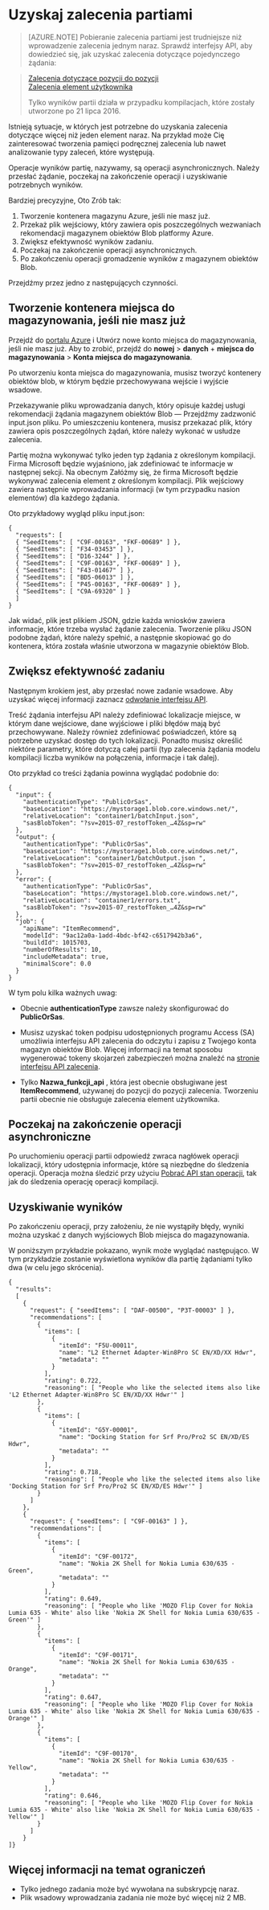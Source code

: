 
<properties
    pageTitle="Wprowadzenie zalecenia partiami: komputer nauki interfejsu API zalecenia | Microsoft Azure"
    description="Azure maszynowego uczenia zalecenia — wprowadzenie zalecenia partiami"
    services="cognitive-services"
    documentationCenter=""
    authors="luiscabrer"
    manager="jhubbard"
    editor="cgronlun"/>

<tags
    ms.service="cognitive-services"
    ms.workload="data-services"
    ms.tgt_pltfrm="na"
    ms.devlang="na"
    ms.topic="article"
    ms.date="08/17/2016"
    ms.author="luisca"/>

# <a name="get-recommendations-in-batches"></a>Uzyskaj zalecenia partiami

>[AZURE.NOTE] Pobieranie zalecenia partiami jest trudniejsze niż wprowadzenie zalecenia jednym naraz. Sprawdź interfejsy API, aby dowiedzieć się, jak uzyskać zalecenia dotyczące pojedynczego żądania:

> [Zalecenia dotyczące pozycji do pozycji](https://westus.dev.cognitive.microsoft.com/docs/services/Recommendations.V4.0/operations/56f30d77eda5650db055a3d4)<br>
> [Zalecenia element użytkownika](https://westus.dev.cognitive.microsoft.com/docs/services/Recommendations.V4.0/operations/56f30d77eda5650db055a3dd)
>
> Tylko wyników partii działa w przypadku kompilacjach, które zostały utworzone po 21 lipca 2016.


Istnieją sytuacje, w których jest potrzebne do uzyskania zalecenia dotyczące więcej niż jeden element naraz. Na przykład może Cię zainteresować tworzenia pamięci podręcznej zalecenia lub nawet analizowanie typy zaleceń, które występują.

Operacje wyników partię, nazywamy, są operacji asynchronicznych. Należy przesłać żądanie, poczekaj na zakończenie operacji i uzyskiwanie potrzebnych wyników.  

Bardziej precyzyjne, Oto Zrób tak:

1.  Tworzenie kontenera magazynu Azure, jeśli nie masz już.
2.  Przekaż plik wejściowy, który zawiera opis poszczególnych wezwaniach rekomendacji magazynem obiektów Blob platformy Azure.
3.  Zwiększ efektywność wyników zadaniu.
4.  Poczekaj na zakończenie operacji asynchronicznych.
5.  Po zakończeniu operacji gromadzenie wyników z magazynem obiektów Blob.

Przejdźmy przez jedno z następujących czynności.

## <a name="create-a-storage-container-if-you-dont-have-one-already"></a>Tworzenie kontenera miejsca do magazynowania, jeśli nie masz już

Przejdź do [portalu Azure](https://portal.azure.com) i Utwórz nowe konto miejsca do magazynowania, jeśli nie masz już. Aby to zrobić, przejdź do **nowej** > **danych** + **miejsca do magazynowania** > **Konta miejsca do magazynowania**.

Po utworzeniu konta miejsca do magazynowania, musisz tworzyć kontenery obiektów blob, w którym będzie przechowywana wejście i wyjście wsadowe.

Przekazywanie pliku wprowadzania danych, który opisuje każdej usługi rekomendacji żądania magazynem obiektów Blob — Przejdźmy zadzwonić input.json pliku.
Po umieszczeniu kontenera, musisz przekazać plik, który zawiera opis poszczególnych żądań, które należy wykonać w usłudze zalecenia.

Partię można wykonywać tylko jeden typ żądania z określonym kompilacji. Firma Microsoft będzie wyjaśniono, jak zdefiniować te informacje w następnej sekcji. Na obecnym Załóżmy się, że firma Microsoft będzie wykonywać zalecenia element z określonym kompilacji. Plik wejściowy zawiera następnie wprowadzania informacji (w tym przypadku nasion elementów) dla każdego żądania.

Oto przykładowy wygląd pliku input.json:

    {
      "requests": [
      { "SeedItems": [ "C9F-00163", "FKF-00689" ] },
      { "SeedItems": [ "F34-03453" ] },
      { "SeedItems": [ "D16-3244" ] },
      { "SeedItems": [ "C9F-00163", "FKF-00689" ] },
      { "SeedItems": [ "F43-01467" ] },
      { "SeedItems": [ "BD5-06013" ] },
      { "SeedItems": [ "P45-00163", "FKF-00689" ] },
      { "SeedItems": [ "C9A-69320" ] }
      ]
    }

Jak widać, plik jest plikiem JSON, gdzie każda wniosków zawiera informacje, które trzeba wysłać żądanie zalecenia. Tworzenie pliku JSON podobne żądań, które należy spełnić, a następnie skopiować go do kontenera, która została właśnie utworzona w magazynie obiektów Blob.

## <a name="kick-start-the-batch-job"></a>Zwiększ efektywność zadaniu

Następnym krokiem jest, aby przesłać nowe zadanie wsadowe. Aby uzyskać więcej informacji zaznacz [odwołanie interfejsu API](https://westus.dev.cognitive.microsoft.com/docs/services/Recommendations.V4.0/).

Treść żądania interfejsu API należy zdefiniować lokalizacje miejsce, w którym dane wejściowe, dane wyjściowe i pliki błędów mają być przechowywane. Należy również zdefiniować poświadczeń, które są potrzebne uzyskać dostęp do tych lokalizacji. Ponadto musisz określić niektóre parametry, które dotyczą całej partii (typ zalecenia żądania modelu kompilacji liczba wyników na połączenia, informacje i tak dalej).

Oto przykład co treści żądania powinna wyglądać podobnie do:

    {
      "input": {
        "authenticationType": "PublicOrSas",
        "baseLocation": "https://mystorage1.blob.core.windows.net/",
        "relativeLocation": "container1/batchInput.json",
        "sasBlobToken": "?sv=2015-07_restofToken_…4Z&sp=rw"
      },
      "output": {
        "authenticationType": "PublicOrSas",
        "baseLocation": "https://mystorage1.blob.core.windows.net/",
        "relativeLocation": "container1/batchOutput.json ",
        "sasBlobToken": "?sv=2015-07_restofToken_…4Z&sp=rw"
      },
      "error": {
        "authenticationType": "PublicOrSas",
        "baseLocation": "https://mystorage1.blob.core.windows.net/",
        "relativeLocation": "container1/errors.txt",
        "sasBlobToken": "?sv=2015-07_restofToken_…4Z&sp=rw"
      },
      "job": {
        "apiName": "ItemRecommend",
        "modelId": "9ac12a0a-1add-4bdc-bf42-c6517942b3a6",
        "buildId": 1015703,
        "numberOfResults": 10,
        "includeMetadata": true,
        "minimalScore": 0.0
      }
    }

W tym polu kilka ważnych uwag:

-   Obecnie **authenticationType** zawsze należy skonfigurować do **PublicOrSas**.

-   Musisz uzyskać token podpisu udostępnionych programu Access (SA) umożliwia interfejsu API zalecenia do odczytu i zapisu z Twojego konta magazyn obiektów Blob. Więcej informacji na temat sposobu wygenerować tokeny skojarzeń zabezpieczeń można znaleźć na [stronie interfejsu API zalecenia](../storage/storage-dotnet-shared-access-signature-part-1.md).

-   Tylko **Nazwa_funkcji_api** , która jest obecnie obsługiwane jest **ItemRecommend**, używanej do pozycji do pozycji zalecenia. Tworzeniu partii obecnie nie obsługuje zalecenia element użytkownika.

## <a name="wait-for-the-asynchronous-operation-to-finish"></a>Poczekaj na zakończenie operacji asynchroniczne

Po uruchomieniu operacji partii odpowiedź zwraca nagłówek operacji lokalizacji, który udostępnia informacje, które są niezbędne do śledzenia operacji.
Operacja można śledzić przy użyciu [Pobrać API stan operacji]( https://westus.dev.cognitive.microsoft.com/docs/services/Recommendations.V4.0/operations/56f30d77eda5650db055a3da), tak jak do śledzenia operację operacji kompilacji.

## <a name="get-the-results"></a>Uzyskiwanie wyników

Po zakończeniu operacji, przy założeniu, że nie wystąpiły błędy, wyniki można uzyskać z danych wyjściowych Blob miejsca do magazynowania.

W poniższym przykładzie pokazano, wynik może wyglądać następująco. W tym przykładzie zostanie wyświetlona wyników dla partię żądaniami tylko dwa (w celu jego skrócenia).

    {
      "results":
      [   
        {
          "request": { "seedItems": [ "DAF-00500", "P3T-00003" ] },
          "recommendations": [
            {
              "items": [
                {
                  "itemId": "F5U-00011",
                  "name": "L2 Ethernet Adapter-Win8Pro SC EN/XD/XX Hdwr",
                  "metadata": ""
                }
              ],
              "rating": 0.722,
              "reasoning": [ "People who like the selected items also like 'L2 Ethernet Adapter-Win8Pro SC EN/XD/XX Hdwr'" ]
            },
            {
              "items": [
                {
                  "itemId": "G5Y-00001",
                  "name": "Docking Station for Srf Pro/Pro2 SC EN/XD/ES Hdwr",
                  "metadata": ""
                }
              ],
              "rating": 0.718,
              "reasoning": [ "People who like the selected items also like 'Docking Station for Srf Pro/Pro2 SC EN/XD/ES Hdwr'" ]
            }
          ]
        },
        {
          "request": { "seedItems": [ "C9F-00163" ] },
          "recommendations": [
            {
              "items": [
                {
                  "itemId": "C9F-00172",
                  "name": "Nokia 2K Shell for Nokia Lumia 630/635 - Green",
                  "metadata": ""
                }
              ],
              "rating": 0.649,
              "reasoning": [ "People who like 'MOZO Flip Cover for Nokia Lumia 635 - White' also like 'Nokia 2K Shell for Nokia Lumia 630/635 - Green'" ]
            },
            {
              "items": [
                {
                  "itemId": "C9F-00171",
                  "name": "Nokia 2K Shell for Nokia Lumia 630/635 - Orange",
                  "metadata": ""
                }
              ],
              "rating": 0.647,
              "reasoning": [ "People who like 'MOZO Flip Cover for Nokia Lumia 635 - White' also like 'Nokia 2K Shell for Nokia Lumia 630/635 - Orange'" ]
            },
            {
              "items": [
                {
                  "itemId": "C9F-00170",
                  "name": "Nokia 2K Shell for Nokia Lumia 630/635 - Yellow",
                  "metadata": ""
                }
              ],
              "rating": 0.646,
              "reasoning": [ "People who like 'MOZO Flip Cover for Nokia Lumia 635 - White' also like 'Nokia 2K Shell for Nokia Lumia 630/635 - Yellow'" ]
            }       
          ]
        }
    ]}


## <a name="learn-about-the-limitations"></a>Więcej informacji na temat ograniczeń

-   Tylko jednego zadania może być wywołana na subskrypcję naraz.
-   Plik wsadowy wprowadzania zadania nie może być więcej niż 2 MB.
